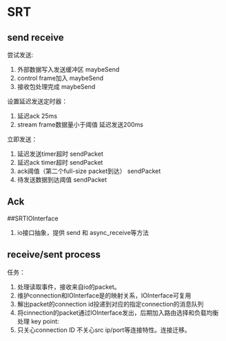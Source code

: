 # SRT

## send receive
尝试发送:
1. 外部数据写入发送缓冲区 maybeSend
2. control frame加入 maybeSend
3. 接收包处理完成 maybeSend

设置延迟发送定时器：
1. 延迟ack 25ms
2. stream frame数据量小于阈值 延迟发送200ms

立即发送：
1. 延迟发送timer超时 sendPacket
2. 延迟ack timer超时 sendPacket
3. ack阈值（第二个full-size packet到达） sendPacket
4. 待发送数据到达阈值 sendPacket

## Ack

##SRTIOInterface
1. io接口抽象，提供 send 和 async_receive等方法

## receive/sent process
任务：
1. 处理读取事件，接收来自io的packet。
2. 维护connection和IOInterface是的映射关系，IOInterface可复用
3. 解出packet的connection id投递到对应的指定connection的消息队列
4. 将cinnection的packet通过IOInterface发出，后期加入路由选择和负载均衡处理
key point:
1. 只关心connection ID 不关心src ip/port等连接特性。连接迁移。